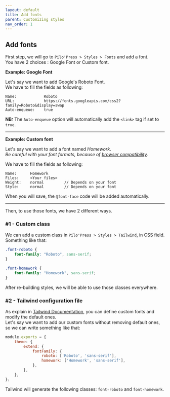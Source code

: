 ```yaml
---
layout: default
title: Add fonts
parent: Customizing styles
nav_order: 1
---
```


## Add fonts
First step, we will go to `Pilo'Press > Styles > Fonts` and add a font.  
You have 2 choices : Google Font or Custom font.  

**Example: Google Font**

Let's say we want to add Google's Roboto Font.  
We have to fill the fields as following:  
```text
Name:            Roboto
URL:             https://fonts.googleapis.com/css2?family=Roboto&display=swap
Auto-enqueue:    true
```
**NB:** The `Auto-enqueue` option will automatically add the `<link>` tag if set to `true`.  
____

**Example: Custom font**

Let's say we want to add a font named _Homework_.  
_Be careful with your font formats, because of [browser compatibility](https://www.w3schools.com/css/css3_fonts.asp)._  

We have to fill the fields as following:  
```text
Name:      Homework
Files:     <Your files>
Weight:    normal         // Depends on your font
Style:     normal         // Depends on your font
```
When you will save, the `@font-face` code will be added automatically.  
____

Then, to use those fonts, we have 2 different ways.

### #1 - Custom class
We can add a custom class in `Pilo'Press > Styles > Tailwind`, in CSS field.  
Something like that:
```css
.font-roboto {
    font-family: "Roboto", sans-serif;
}

.font-homework {
    font-family: "Homework", sans-serif;
}
```
After re-building styles, we will be able to use those classes everywhere.

### #2 - Tailwind configuration file
As explain in [Tailwind Documentation](https://tailwindcss.com/docs/font-family/#font-families), you can define custom fonts and modify the default ones.  
Let's say we want to add our custom fonts without removing default ones, so we can write something like that:
```js
module.exports = {
    theme: {
        extend: {
            fontFamily: {
                roboto: ['Roboto', 'sans-serif'],
                homework: ['Homework', 'sans-serif'],
            },
        },
    },
};
```
Tailwind will generate the following classes: `font-roboto` and `font-homework`.
